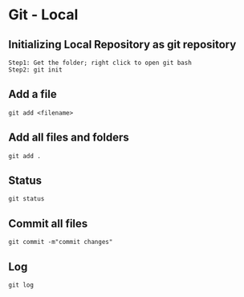 # Git - Local

## Initializing Local Repository as git repository
```
Step1: Get the folder; right click to open git bash
Step2: git init
```
## Add a file
```
git add <filename>
```
## Add all files and folders
```
git add .
```
## Status
```
git status
```
## Commit all files 
```
git commit -m"commit changes"
```
## Log
```
git log
```

